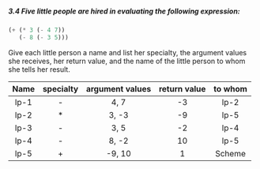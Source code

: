 ##### 3.4  Five little people are hired in evaluating the following expression:

```Scheme
(+ (* 3 (- 4 7))
   (- 8 (- 3 5)))
```

Give each little person a name and list her specialty, the argument values she receives, her return value, and the name of the little person to whom she tells her result.

|Name|specialty|argument values|return value|to whom|
|:--:|:-------:|:-------------:|:----------:|:-----:|
|lp-1|-        |4, 7           |-3          |lp-2   |
|lp-2|*        |3, -3          |-9          |lp-5   |
|lp-3|-        |3, 5           |-2          |lp-4   |
|lp-4|-        |8, -2          |10          |lp-5   |
|lp-5|+        |-9, 10         |1           |Scheme |
